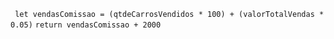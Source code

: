 ``` let vendasComissao = (qtdeCarrosVendidos * 100) + (valorTotalVendas * 0.05)```
``` return vendasComissao + 2000 ```


